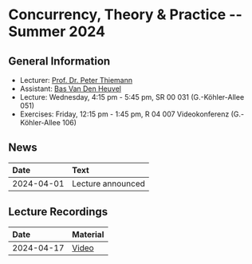 # Concurrency, Theory & Practice -- Summer 2024

## General Information

- Lecturer: [Prof. Dr. Peter Thiemann](/team/thiemann.md)
- Assistant: [Bas Van Den Heuvel](/team/van-den-heuvel.md)
- Lecture: Wednesday, 4:15 pm - 5:45 pm, SR 00 031 (G.-Köhler-Allee 051)
- Exercises: Friday, 12:15 pm - 1:45 pm, R 04 007 Videokonferenz (G.-Köhler-Allee 106)

## News

| Date | Text |
|:-----|:-----|
| 2024-04-01 | Lecture announced |

## Lecture Recordings

| Date | Material |
|:-----|:-----|
| 2024-04-17 | [Video]() |